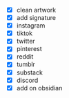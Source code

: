 - [x] clean artwork
- [x] add signature
- [x] instagram 
- [x] tiktok
- [x] twitter
- [x] pinterest
- [x] reddit
- [x] tumblr
- [x] substack
- [x] discord
- [x] add on obsidian